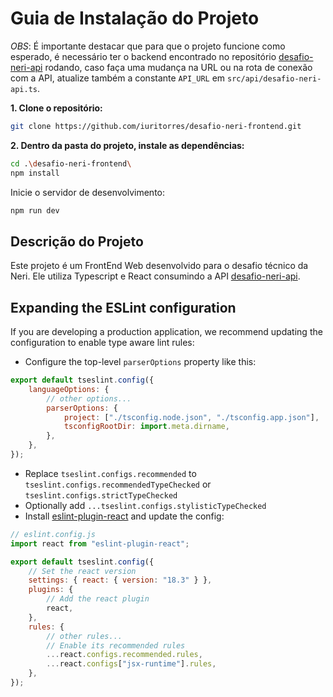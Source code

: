# Guia de Instalação do Projeto

_OBS_: É importante destacar que para que o projeto funcione como esperado, é necessário ter o backend encontrado no repositório [desafio-neri-api](https://github.com/iuritorres/desafio-neri-api) rodando, caso faça uma mudança na URL ou na rota de conexão com a API, atualize também a constante `API_URL` em `src/api/desafio-neri-api.ts`.

**1. Clone o repositório:**

```bash
git clone https://github.com/iuritorres/desafio-neri-frontend.git
```

**2. Dentro da pasta do projeto, instale as dependências:**

```bash
cd .\desafio-neri-frontend\
npm install
```

Inicie o servidor de desenvolvimento:

```bash
npm run dev
```

## Descrição do Projeto

Este projeto é um FrontEnd Web desenvolvido para o desafio técnico da Neri.
Ele utiliza Typescript e React consumindo a API [desafio-neri-api](https://github.com/iuritorres/desafio-neri-api).

## Expanding the ESLint configuration

If you are developing a production application, we recommend updating the configuration to enable type aware lint rules:

-   Configure the top-level `parserOptions` property like this:

```js
export default tseslint.config({
	languageOptions: {
		// other options...
		parserOptions: {
			project: ["./tsconfig.node.json", "./tsconfig.app.json"],
			tsconfigRootDir: import.meta.dirname,
		},
	},
});
```

-   Replace `tseslint.configs.recommended` to `tseslint.configs.recommendedTypeChecked` or `tseslint.configs.strictTypeChecked`
-   Optionally add `...tseslint.configs.stylisticTypeChecked`
-   Install [eslint-plugin-react](https://github.com/jsx-eslint/eslint-plugin-react) and update the config:

```js
// eslint.config.js
import react from "eslint-plugin-react";

export default tseslint.config({
	// Set the react version
	settings: { react: { version: "18.3" } },
	plugins: {
		// Add the react plugin
		react,
	},
	rules: {
		// other rules...
		// Enable its recommended rules
		...react.configs.recommended.rules,
		...react.configs["jsx-runtime"].rules,
	},
});
```
